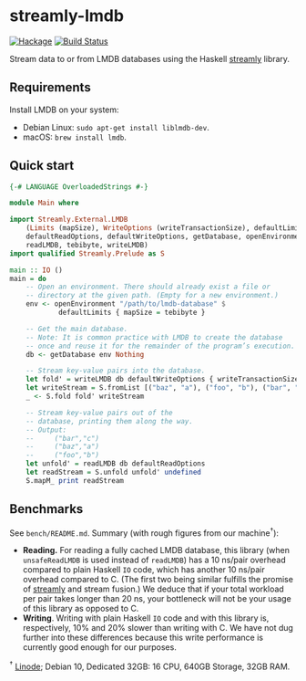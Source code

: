 # streamly-lmdb

[![Hackage](https://img.shields.io/hackage/v/streamly-lmdb.svg?style=flat)](https://hackage.haskell.org/package/streamly-lmdb)
[![Build Status](https://travis-ci.org/shlok/streamly-lmdb.svg?branch=master)](https://travis-ci.org/shlok/streamly-lmdb)

Stream data to or from LMDB databases using the Haskell [streamly](https://hackage.haskell.org/package/streamly) library.

## Requirements

Install LMDB on your system:

* Debian Linux: `sudo apt-get install liblmdb-dev`.
* macOS: `brew install lmdb`.

## Quick start

```haskell
{-# LANGUAGE OverloadedStrings #-}

module Main where

import Streamly.External.LMDB
    (Limits (mapSize), WriteOptions (writeTransactionSize), defaultLimits,
    defaultReadOptions, defaultWriteOptions, getDatabase, openEnvironment,
    readLMDB, tebibyte, writeLMDB)
import qualified Streamly.Prelude as S

main :: IO ()
main = do
    -- Open an environment. There should already exist a file or
    -- directory at the given path. (Empty for a new environment.)
    env <- openEnvironment "/path/to/lmdb-database" $
            defaultLimits { mapSize = tebibyte }

    -- Get the main database.
    -- Note: It is common practice with LMDB to create the database
    -- once and reuse it for the remainder of the program’s execution.
    db <- getDatabase env Nothing

    -- Stream key-value pairs into the database.
    let fold' = writeLMDB db defaultWriteOptions { writeTransactionSize = 1 }
    let writeStream = S.fromList [("baz", "a"), ("foo", "b"), ("bar", "c")]
    _ <- S.fold fold' writeStream

    -- Stream key-value pairs out of the
    -- database, printing them along the way.
    -- Output:
    --     ("bar","c")
    --     ("baz","a")
    --     ("foo","b")
    let unfold' = readLMDB db defaultReadOptions
    let readStream = S.unfold unfold' undefined
    S.mapM_ print readStream
```

## Benchmarks

See `bench/README.md`. Summary (with rough figures from our machine<sup>†</sup>):

* **Reading.** For reading a fully cached LMDB database, this library (when `unsafeReadLMDB` is used instead of `readLMDB`) has a 10 ns/pair overhead compared to plain Haskell `IO` code, which has another 10 ns/pair overhead compared to C. (The first two being similar fulfills the promise of [streamly](https://hackage.haskell.org/package/streamly) and stream fusion.) We deduce that if your total workload per pair takes longer than 20 ns, your bottleneck will not be your usage of this library as opposed to C.
* **Writing**. Writing with plain Haskell `IO` code and with this library is, respectively, 10% and 20% slower than writing with C. We have not dug further into these differences because this write performance is currently good enough for our purposes.

<sup>†</sup> [Linode](https://linode.com); Debian 10, Dedicated 32GB: 16 CPU, 640GB Storage, 32GB RAM.
